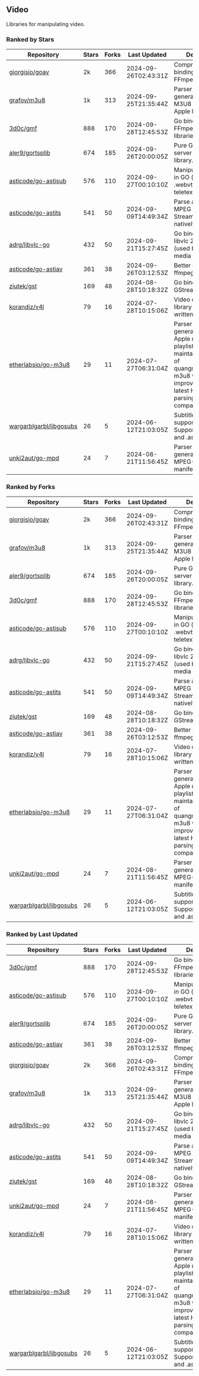 ## Video

Libraries for manipulating video.

### Ranked by Stars

| Repository | Stars | Forks | Last Updated | Description | 
|------------|-------|-------|--------------|-------------|
| [giorgisio/goav](https://github.com/giorgisio/goav) | 2k | 366 | 2024-09-26T02:43:31Z |  Comprehensive Go bindings for FFmpeg. |
| [grafov/m3u8](https://github.com/grafov/m3u8) | 1k | 313 | 2024-09-25T21:35:44Z |  Parser and generator library of M3U8 playlists for Apple HLS. |
| [3d0c/gmf](https://github.com/3d0c/gmf) | 888 | 170 | 2024-09-28T12:45:53Z |  Go bindings for FFmpeg av\* libraries. |
| [aler9/gortsplib](https://github.com/aler9/gortsplib) | 674 | 185 | 2024-09-26T20:00:05Z |  Pure Go RTSP server and client library. |
| [asticode/go-astisub](https://github.com/asticode/go-astisub) | 576 | 110 | 2024-09-27T00:10:10Z |  Manipulate subtitles in GO (.srt, .stl, .ttml, .webvtt, .ssa/.ass, teletext, .smi, etc.). |
| [asticode/go-astits](https://github.com/asticode/go-astits) | 541 | 50 | 2024-09-09T14:49:34Z |  Parse and demux MPEG Transport Streams (.ts) natively in GO. |
| [adrg/libvlc-go](https://github.com/adrg/libvlc-go) | 432 | 50 | 2024-09-21T15:27:45Z |  Go bindings for libvlc 2.X/3.X/4.X (used by the VLC media player). |
| [asticode/go-astiav](https://github.com/asticode/go-astiav) | 361 | 38 | 2024-09-26T03:12:53Z |  Better C bindings for ffmpeg in GO. |
| [ziutek/gst](https://github.com/ziutek/gst) | 169 | 48 | 2024-08-28T10:18:32Z |  Go bindings for GStreamer. |
| [korandiz/v4l](https://github.com/korandiz/v4l) | 79 | 16 | 2024-07-28T10:15:06Z |  Video capture library for Linux, written in Go. |
| [etherlabsio/go-m3u8](https://github.com/etherlabsio/go-m3u8) | 29 | 11 | 2024-07-27T06:31:04Z |  Parser and generator library for Apple m3u8 playlists. Actively maintained version of quangngotan95/go-m3u8 with improvements and latest HLS playlist parsing compatibility. |
| [wargarblgarbl/libgosubs](https://github.com/wargarblgarbl/libgosubs) | 26 | 5 | 2024-06-12T21:03:05Z |  Subtitle format support for go. Supports .srt, .ttml, and .ass. |
| [unki2aut/go-mpd](https://github.com/unki2aut/go-mpd) | 24 | 7 | 2024-08-21T11:56:45Z |  Parser and generator library for MPEG-DASH manifest files. |

### Ranked by Forks

| Repository | Stars | Forks | Last Updated | Description | 
|------------|-------|-------|--------------|-------------|
| [giorgisio/goav](https://github.com/giorgisio/goav) | 2k | 366 | 2024-09-26T02:43:31Z |  Comprehensive Go bindings for FFmpeg. |
| [grafov/m3u8](https://github.com/grafov/m3u8) | 1k | 313 | 2024-09-25T21:35:44Z |  Parser and generator library of M3U8 playlists for Apple HLS. |
| [aler9/gortsplib](https://github.com/aler9/gortsplib) | 674 | 185 | 2024-09-26T20:00:05Z |  Pure Go RTSP server and client library. |
| [3d0c/gmf](https://github.com/3d0c/gmf) | 888 | 170 | 2024-09-28T12:45:53Z |  Go bindings for FFmpeg av\* libraries. |
| [asticode/go-astisub](https://github.com/asticode/go-astisub) | 576 | 110 | 2024-09-27T00:10:10Z |  Manipulate subtitles in GO (.srt, .stl, .ttml, .webvtt, .ssa/.ass, teletext, .smi, etc.). |
| [adrg/libvlc-go](https://github.com/adrg/libvlc-go) | 432 | 50 | 2024-09-21T15:27:45Z |  Go bindings for libvlc 2.X/3.X/4.X (used by the VLC media player). |
| [asticode/go-astits](https://github.com/asticode/go-astits) | 541 | 50 | 2024-09-09T14:49:34Z |  Parse and demux MPEG Transport Streams (.ts) natively in GO. |
| [ziutek/gst](https://github.com/ziutek/gst) | 169 | 48 | 2024-08-28T10:18:32Z |  Go bindings for GStreamer. |
| [asticode/go-astiav](https://github.com/asticode/go-astiav) | 361 | 38 | 2024-09-26T03:12:53Z |  Better C bindings for ffmpeg in GO. |
| [korandiz/v4l](https://github.com/korandiz/v4l) | 79 | 16 | 2024-07-28T10:15:06Z |  Video capture library for Linux, written in Go. |
| [etherlabsio/go-m3u8](https://github.com/etherlabsio/go-m3u8) | 29 | 11 | 2024-07-27T06:31:04Z |  Parser and generator library for Apple m3u8 playlists. Actively maintained version of quangngotan95/go-m3u8 with improvements and latest HLS playlist parsing compatibility. |
| [unki2aut/go-mpd](https://github.com/unki2aut/go-mpd) | 24 | 7 | 2024-08-21T11:56:45Z |  Parser and generator library for MPEG-DASH manifest files. |
| [wargarblgarbl/libgosubs](https://github.com/wargarblgarbl/libgosubs) | 26 | 5 | 2024-06-12T21:03:05Z |  Subtitle format support for go. Supports .srt, .ttml, and .ass. |

### Ranked by Last Updated

| Repository | Stars | Forks | Last Updated | Description | 
|------------|-------|-------|--------------|-------------|
| [3d0c/gmf](https://github.com/3d0c/gmf) | 888 | 170 | 2024-09-28T12:45:53Z |  Go bindings for FFmpeg av\* libraries. |
| [asticode/go-astisub](https://github.com/asticode/go-astisub) | 576 | 110 | 2024-09-27T00:10:10Z |  Manipulate subtitles in GO (.srt, .stl, .ttml, .webvtt, .ssa/.ass, teletext, .smi, etc.). |
| [aler9/gortsplib](https://github.com/aler9/gortsplib) | 674 | 185 | 2024-09-26T20:00:05Z |  Pure Go RTSP server and client library. |
| [asticode/go-astiav](https://github.com/asticode/go-astiav) | 361 | 38 | 2024-09-26T03:12:53Z |  Better C bindings for ffmpeg in GO. |
| [giorgisio/goav](https://github.com/giorgisio/goav) | 2k | 366 | 2024-09-26T02:43:31Z |  Comprehensive Go bindings for FFmpeg. |
| [grafov/m3u8](https://github.com/grafov/m3u8) | 1k | 313 | 2024-09-25T21:35:44Z |  Parser and generator library of M3U8 playlists for Apple HLS. |
| [adrg/libvlc-go](https://github.com/adrg/libvlc-go) | 432 | 50 | 2024-09-21T15:27:45Z |  Go bindings for libvlc 2.X/3.X/4.X (used by the VLC media player). |
| [asticode/go-astits](https://github.com/asticode/go-astits) | 541 | 50 | 2024-09-09T14:49:34Z |  Parse and demux MPEG Transport Streams (.ts) natively in GO. |
| [ziutek/gst](https://github.com/ziutek/gst) | 169 | 48 | 2024-08-28T10:18:32Z |  Go bindings for GStreamer. |
| [unki2aut/go-mpd](https://github.com/unki2aut/go-mpd) | 24 | 7 | 2024-08-21T11:56:45Z |  Parser and generator library for MPEG-DASH manifest files. |
| [korandiz/v4l](https://github.com/korandiz/v4l) | 79 | 16 | 2024-07-28T10:15:06Z |  Video capture library for Linux, written in Go. |
| [etherlabsio/go-m3u8](https://github.com/etherlabsio/go-m3u8) | 29 | 11 | 2024-07-27T06:31:04Z |  Parser and generator library for Apple m3u8 playlists. Actively maintained version of quangngotan95/go-m3u8 with improvements and latest HLS playlist parsing compatibility. |
| [wargarblgarbl/libgosubs](https://github.com/wargarblgarbl/libgosubs) | 26 | 5 | 2024-06-12T21:03:05Z |  Subtitle format support for go. Supports .srt, .ttml, and .ass. |

